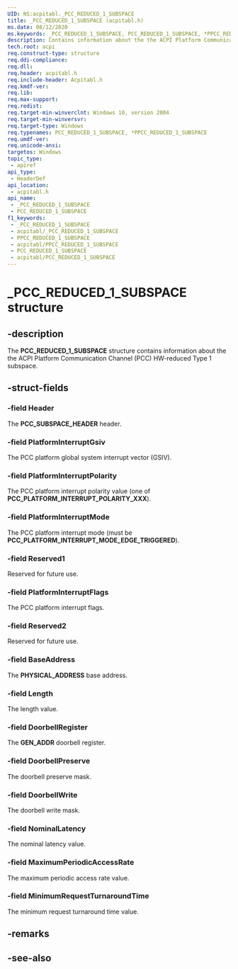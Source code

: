 ```yaml
---
UID: NS:acpitabl._PCC_REDUCED_1_SUBSPACE
title: _PCC_REDUCED_1_SUBSPACE (acpitabl.h)
ms.date: 08/12/2020
ms.keywords: _PCC_REDUCED_1_SUBSPACE, PCC_REDUCED_1_SUBSPACE, *PPCC_REDUCED_1_SUBSPACE
description: Contains information about the the ACPI Platform Communication Channel (PCC) HW-reduced Type 1 subspace.
tech.root: acpi
req.construct-type: structure
req.ddi-compliance: 
req.dll: 
req.header: acpitabl.h
req.include-header: Acpitabl.h
req.kmdf-ver: 
req.lib: 
req.max-support: 
req.redist: 
req.target-min-winverclnt: Windows 10, version 2004
req.target-min-winversvr: 
req.target-type: Windows
req.typenames: PCC_REDUCED_1_SUBSPACE, *PPCC_REDUCED_1_SUBSPACE
req.umdf-ver: 
req.unicode-ansi: 
targetos: Windows
topic_type:
 - apiref
api_type:
 - HeaderDef
api_location:
 - acpitabl.h
api_name:
 - _PCC_REDUCED_1_SUBSPACE
 - PCC_REDUCED_1_SUBSPACE
f1_keywords:
 - _PCC_REDUCED_1_SUBSPACE
 - acpitabl/_PCC_REDUCED_1_SUBSPACE
 - PPCC_REDUCED_1_SUBSPACE
 - acpitabl/PPCC_REDUCED_1_SUBSPACE
 - PCC_REDUCED_1_SUBSPACE
 - acpitabl/PCC_REDUCED_1_SUBSPACE
---
```


# _PCC_REDUCED_1_SUBSPACE structure


## -description

The **PCC_REDUCED_1_SUBSPACE** structure contains information about the the ACPI Platform Communication Channel (PCC) HW-reduced Type 1 subspace.

## -struct-fields

### -field Header

The **PCC_SUBSPACE_HEADER** header.

### -field PlatformInterruptGsiv

The PCC platform global system interrupt vector (GSIV).

### -field PlatformInterruptPolarity

The PCC platform interrupt polarity value (one of **PCC_PLATFORM_INTERRUPT_POLARITY_XXX**).

### -field PlatformInterruptMode

The PCC platform interrupt mode (must be **PCC_PLATFORM_INTERRUPT_MODE_EDGE_TRIGGERED**).

### -field Reserved1

Reserved for future use.

### -field PlatformInterruptFlags

The PCC platform interrupt flags.

### -field Reserved2

Reserved for future use.

### -field BaseAddress

The **PHYSICAL_ADDRESS** base address.

### -field Length

The length value.

### -field DoorbellRegister

The **GEN_ADDR** doorbell register.

### -field DoorbellPreserve

The doorbell preserve mask.

### -field DoorbellWrite

The doorbell write mask.

### -field NominalLatency

The nominal latency value.

### -field MaximumPeriodicAccessRate

The maximum periodic access rate value.

### -field MinimumRequestTurnaroundTime

The minimum request turnaround time value.

## -remarks

## -see-also

